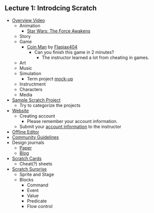 ## Lecture 1: Introdcing Scratch

+   [Overview Video](http://vimeo.com/65583694)
    +   Animation
        +   [Star Wars: The Force Awakens](https://scratch.mit.edu/projects/88652984/)
    +   Story
    +   Game
        +   [Coin Man](https://scratch.mit.edu/projects/24538490/) by [Flapjax404](https://scratch.mit.edu/users/Flapjax404/)
            +   Can you finish this game in 2 minutes?
                +   The instructor learned a lot from cheating in games.
    +   Art
    +   Music
    +   Simulation
        +   Term project [mock-up](https://scratch.mit.edu/projects/115525445/)
    +   Instructment
    +   Characters
    +   Media
+   [Sample Scratch Project](https://scratch.mit.edu/studios/137903/)
    +   Try to categorize the projects
+   [Website](https://scratch.mit.edu/)
    +   Creating account
        +   Please remember your account information.
    +   Submit your [account information](http://goo.gl/forms/c5xsUHOwSzXUESPZ2) to the instructor
+   [Offline Editor](https://scratch.mit.edu/scratch2download/)
+   [Community Guidelines](https://scratch.mit.edu/community_guidelines)
+   Design journals
    +   [Paper](http://bit.ly/designjournal-paper)
    +   [Blog](http://bit.ly/designjournal-blog)
+   [Scratch Cards](https://scratch.mit.edu/info/cards)
    +   Cheat(?) sheets
+   [Scratch Surprise](https://scratch.mit.edu/studios/460431/)
    +   Sprite and Stage
    +   Blocks
        +   Command
        +   Event
        +   Value
        +   Predicate
        +   Flow control